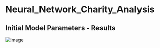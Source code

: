 # Neural_Network_Charity_Analysis

## Initial Model Parameters - Results
![image](https://user-images.githubusercontent.com/101779456/182060735-bcbc5db0-fd95-4c45-bee6-89704a9963cc.png)
